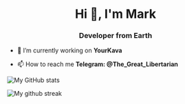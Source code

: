 <h1 align="center">Hi 👋, I'm Mark</h1>
<h3 align="center">Developer from Earth</h3>

- 🔭 I’m currently working on **YourKava**

- 📫 How to reach me **Telegram: @The_Great_Libertarian**

![My GitHub stats](https://github-readme-stats.vercel.app/api?username=TrueMajner&show_icons=true&theme=radical&count_private=true)  

![My github streak](https://github-readme-streak-stats.herokuapp.com/?user=TrueMajner&theme=midnight-purple)
